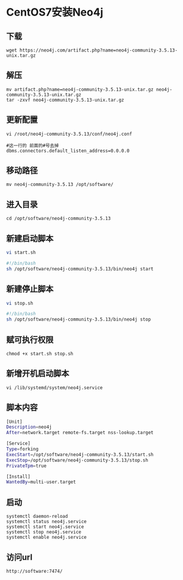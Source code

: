 # CentOS7安装Neo4j

## 下载

```shell
wget https://neo4j.com/artifact.php?name=neo4j-community-3.5.13-unix.tar.gz
```

## 解压

```shell
mv artifact.php?name=neo4j-community-3.5.13-unix.tar.gz neo4j-community-3.5.13-unix.tar.gz
tar -zxvf neo4j-community-3.5.13-unix.tar.gz
```

## 更新配置

```shell
vi /root/neo4j-community-3.5.13/conf/neo4j.conf
```

```shell
#这一行的 前面的#号去掉
dbms.connectors.default_listen_address=0.0.0.0
```

## 移动路径

```shell
mv neo4j-community-3.5.13 /opt/software/
```

## 进入目录

```shell
cd /opt/software/neo4j-community-3.5.13
```

## 新建启动脚本

```sh
vi start.sh

#!/bin/bash
sh /opt/software/neo4j-community-3.5.13/bin/neo4j start
```

## 新建停止脚本

```sh
vi stop.sh

#!/bin/bash
sh /opt/software/neo4j-community-3.5.13/bin/neo4j stop
```

## 赋可执行权限

```shell
chmod +x start.sh stop.sh
```

## 新增开机启动脚本

```shell
vi /lib/systemd/system/neo4j.service
```

## 脚本内容

```sh
[Unit]
Description=neo4j
After=network.target remote-fs.target nss-lookup.target

[Service]
Type=forking
ExecStart=/opt/software/neo4j-community-3.5.13/start.sh
ExecStop=/opt/software/neo4j-community-3.5.13/stop.sh
PrivateTpm=true

[Install]
WantedBy=multi-user.target
```

## 启动

```shell
systemctl daemon-reload
systemctl status neo4j.service
systemctl start neo4j.service
systemctl stop neo4j.service
systemctl enable neo4j.service
```

## 访问url

```http
http://software:7474/
```

